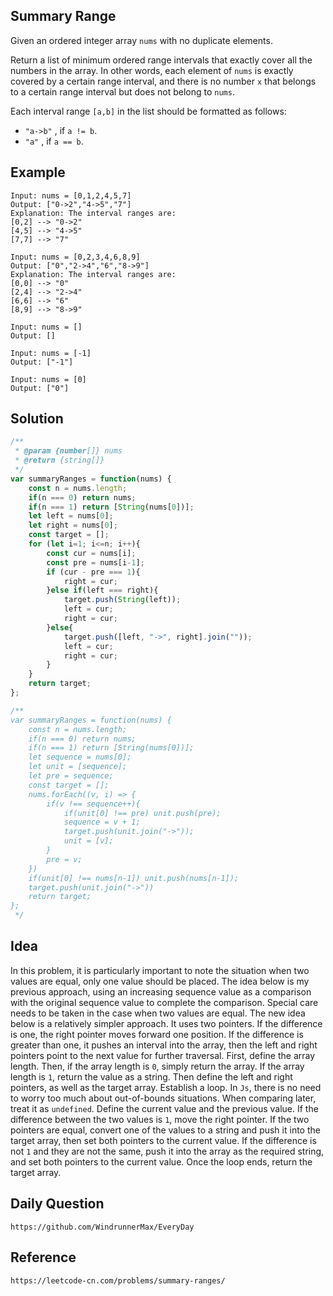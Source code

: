## Summary Range
Given an ordered integer array `nums` with no duplicate elements.

Return a list of minimum ordered range intervals that exactly cover all the numbers in the array. In other words, each element of `nums` is exactly covered by a certain range interval, and there is no number `x` that belongs to a certain range interval but does not belong to `nums`.

Each interval range `[a,b]` in the list should be formatted as follows:

* `"a->b"` , if `a != b`.
* `"a"` , if `a == b`.

## Example

```
Input: nums = [0,1,2,4,5,7]
Output: ["0->2","4->5","7"]
Explanation: The interval ranges are:
[0,2] --> "0->2"
[4,5] --> "4->5"
[7,7] --> "7"
```

```
Input: nums = [0,2,3,4,6,8,9]
Output: ["0","2->4","6","8->9"]
Explanation: The interval ranges are:
[0,0] --> "0"
[2,4] --> "2->4"
[6,6] --> "6"
[8,9] --> "8->9"
```

```
Input: nums = []
Output: []
```

```
Input: nums = [-1]
Output: ["-1"]
```

```
Input: nums = [0]
Output: ["0"]
```


## Solution

```javascript
/**
 * @param {number[]} nums
 * @return {string[]}
 */
var summaryRanges = function(nums) {
    const n = nums.length;
    if(n === 0) return nums;
    if(n === 1) return [String(nums[0])];
    let left = nums[0];
    let right = nums[0];
    const target = [];
    for (let i=1; i<=n; i++){
        const cur = nums[i];
        const pre = nums[i-1];
        if (cur - pre === 1){
            right = cur;
        }else if(left === right){
            target.push(String(left));
            left = cur;
            right = cur;
        }else{
            target.push([left, "->", right].join(""));
            left = cur;
            right = cur;
        }
    }
    return target;
};

/**
var summaryRanges = function(nums) {
    const n = nums.length;
    if(n === 0) return nums;
    if(n === 1) return [String(nums[0])];
    let sequence = nums[0];
    let unit = [sequence];
    let pre = sequence;
    const target = [];
    nums.forEach((v, i) => {
        if(v !== sequence++){
            if(unit[0] !== pre) unit.push(pre);
            sequence = v + 1;
            target.push(unit.join("->"));
            unit = [v];
        }
        pre = v;
    })
    if(unit[0] !== nums[n-1]) unit.push(nums[n-1]);
    target.push(unit.join("->"))
    return target;
};
 */
```

## Idea
In this problem, it is particularly important to note the situation when two values are equal, only one value should be placed. The idea below is my previous approach, using an increasing sequence value as a comparison with the original sequence value to complete the comparison. Special care needs to be taken in the case when two values are equal. The new idea below is a relatively simpler approach. It uses two pointers. If the difference is one, the right pointer moves forward one position. If the difference is greater than one, it pushes an interval into the array, then the left and right pointers point to the next value for further traversal. First, define the array length. Then, if the array length is `0`, simply return the array. If the array length is `1`, return the value as a string. Then define the left and right pointers, as well as the target array. Establish a loop. In `Js`, there is no need to worry too much about out-of-bounds situations. When comparing later, treat it as `undefined`. Define the current value and the previous value. If the difference between the two values is `1`, move the right pointer. If the two pointers are equal, convert one of the values to a string and push it into the target array, then set both pointers to the current value. If the difference is not `1` and they are not the same, push it into the array as the required string, and set both pointers to the current value. Once the loop ends, return the target array.

## Daily Question

```
https://github.com/WindrunnerMax/EveryDay
```
## Reference

```
https://leetcode-cn.com/problems/summary-ranges/
```